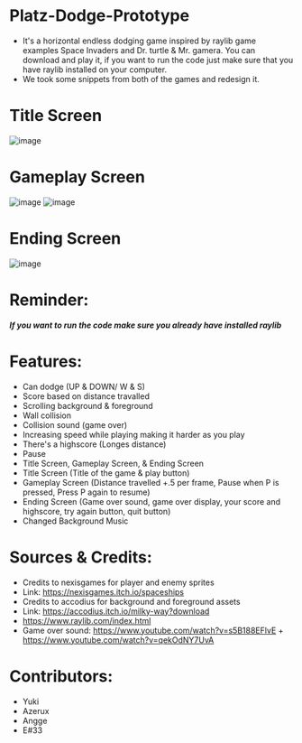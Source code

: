 # Platz-Dodge-Prototype

- It's a horizontal endless dodging game inspired by raylib game examples Space Invaders and Dr. turtle & Mr. gamera. You can download and play it, if you want to run the code just make sure that you have raylib installed on your computer.
- We took some snippets from both of the games and redesign it.

# Title Screen
![image](https://user-images.githubusercontent.com/89834374/143984419-5affca07-9758-4b0c-95d3-9584bad8bc84.png)

# Gameplay Screen
![image](https://user-images.githubusercontent.com/89834374/143984487-a97e23b1-96c6-41da-9c71-78dd8e46c66a.png)
![image](https://user-images.githubusercontent.com/89834374/143984525-95df38ee-9791-480f-95d6-2cb5888f3650.png)

# Ending Screen
![image](https://user-images.githubusercontent.com/89834374/143984565-43d23a01-766d-4e19-8d8a-76c3c8d4c304.png)

# Reminder: 
_**If you want to run the code make sure you already have installed raylib**_

# Features:
- Can dodge (UP & DOWN/ W & S)
- Score based on distance travalled
- Scrolling background & foreground
- Wall collision
- Collision sound (game over)
- Increasing speed while playing making it harder as you play
- There's a highscore (Longes distance)
- Pause
- Title Screen, Gameplay Screen, & Ending Screen
- Title Screen (Title of the game & play button)
- Gameplay Screen (Distance travelled +.5 per frame, Pause when P is pressed, Press P again to resume)
- Ending Screen (Game over sound, game over display, your score and highscore, try again button, quit button)
- Changed Background Music

# Sources & Credits: 
- Credits to nexisgames for player and enemy sprites 
- Link: https://nexisgames.itch.io/spaceships
- Credits to accodius for background and foreground assets
- Link: https://accodius.itch.io/milky-way?download
- https://www.raylib.com/index.html
- Game over sound: https://www.youtube.com/watch?v=s5B188EFlvE + https://www.youtube.com/watch?v=qekOdNY7UvA

# Contributors:
- Yuki
- Azerux
- Angge
- E#33
